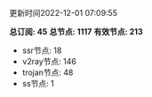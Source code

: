 更新时间2022-12-01 07:09:55

**总订阅: 45**
**总节点: 1117**
**有效节点: 213**
- ssr节点: 18
- v2ray节点: 146
- trojan节点: 48
- ss节点: 1
